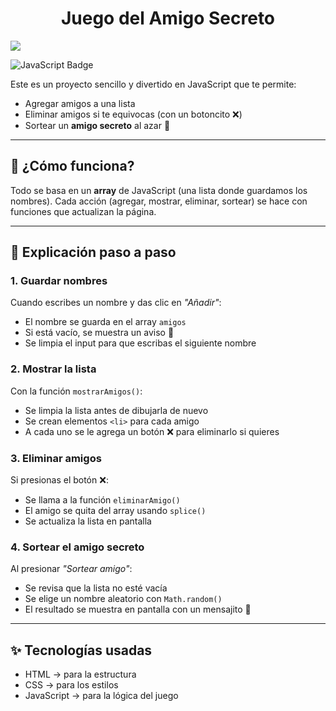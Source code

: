 <h1 align="center"> Juego del Amigo Secreto </h1>
<p align="left">
<img src="https://img.shields.io/badge/STATUS-COMPLETADO-green">
</p>
<img src="https://img.shields.io/badge/Code-JavaScript-yellow?logo=javascript" alt="JavaScript Badge">

<p>Este es un proyecto sencillo y divertido en JavaScript que te permite:</p>
<ul>
  <li>Agregar amigos a una lista</li>
  <li>Eliminar amigos si te equivocas (con un botoncito ❌)</li>
  <li>Sortear un <strong>amigo secreto</strong> al azar 🎉</li>
</ul>

<hr/>

<h2>🚀 ¿Cómo funciona?</h2>
<p>Todo se basa en un <strong>array</strong> de JavaScript (una lista donde guardamos los nombres).  
Cada acción (agregar, mostrar, eliminar, sortear) se hace con funciones que actualizan la página.</p>

<hr/>

<h2>📝 Explicación paso a paso</h2>

<h3>1. Guardar nombres</h3>
<p>Cuando escribes un nombre y das clic en <em>"Añadir"</em>:</p>
<ul>
  <li>El nombre se guarda en el array <code>amigos</code></li>
  <li>Si está vacío, se muestra un aviso 🚨</li>
  <li>Se limpia el input para que escribas el siguiente nombre</li>
</ul>

<h3>2. Mostrar la lista</h3>
<p>Con la función <code>mostrarAmigos()</code>:</p>
<ul>
  <li>Se limpia la lista antes de dibujarla de nuevo</li>
  <li>Se crean elementos <code>&lt;li&gt;</code> para cada amigo</li>
  <li>A cada uno se le agrega un botón ❌ para eliminarlo si quieres</li>
</ul>

<h3>3. Eliminar amigos</h3>
<p>Si presionas el botón ❌:</p>
<ul>
  <li>Se llama a la función <code>eliminarAmigo()</code></li>
  <li>El amigo se quita del array usando <code>splice()</code></li>
  <li>Se actualiza la lista en pantalla</li>
</ul>

<h3>4. Sortear el amigo secreto</h3>
<p>Al presionar <em>"Sortear amigo"</em>:</p>
<ul>
  <li>Se revisa que la lista no esté vacía</li>
  <li>Se elige un nombre aleatorio con <code>Math.random()</code></li>
  <li>El resultado se muestra en pantalla con un mensajito 🎉</li>
</ul>

<hr/>

<h2>✨ Tecnologías usadas</h2>
<ul>
  <li>HTML → para la estructura</li>
  <li>CSS → para los estilos</li>
  <li>JavaScript → para la lógica del juego</li>
</ul>


